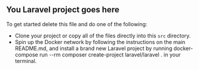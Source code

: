 ## You Laravel project goes here

To get started delete this file and do one of the following:

* Clone your project or copy all of the files directly into this `src` directory.
* Spin up the Docker network by following the instructions on the main README.md, and install a brand new Laravel project by running docker-compose run --rm composer create-project laravel/laravel . in your terminal.